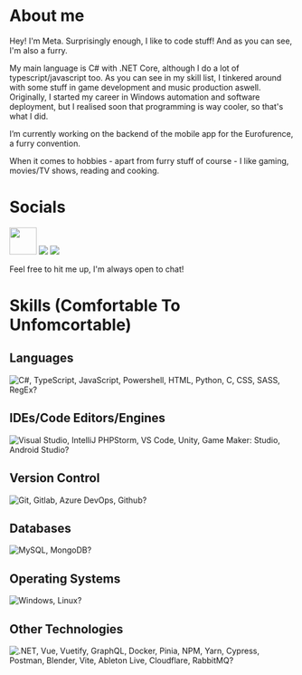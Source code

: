 # About me

Hey! I'm Meta. Surprisingly enough, I like to code stuff! And as you can see, I'm also a furry.

My main language is C# with .NET Core, although I do a lot of typescript/javascript too.
As you can see in my skill list, I tinkered around with some stuff in game development and music production aswell.
Originally, I started my career in Windows automation and software deployment, but I realised soon that programming is way cooler, so that's what I did.

I’m currently working on the backend of the mobile app for the Eurofurence, a furry convention.

When it comes to hobbies - apart from furry stuff of course - I like gaming, movies/TV shows, reading and cooking.

# Socials

[<img src="https://upload.wikimedia.org/wikipedia/commons/8/82/Telegram_logo.svg" width="48">](https://t.me/MetaProot)
[<img src="https://skillicons.dev/icons?i=discord">](https://discord.com/users/meta97)
[<img src="https://skillicons.dev/icons?i=twitter">](https://twitter.com/Metawolve)

Feel free to hit me up, I'm always open to chat!

# Skills (Comfortable To Unfomcortable)

## Languages
![C#, TypeScript, JavaScript, Powershell, HTML, Python, C, CSS, SASS, RegEx?](https://skillicons.dev/icons?i=cs,ts,js,powershell,html,py,c,css,sass,regex&perline=7)

## IDEs/Code Editors/Engines
![Visual Studio, IntelliJ PHPStorm, VS Code, Unity, Game Maker: Studio, Android Studio?](https://skillicons.dev/icons?i=visualstudio,phpstorm,vscode,unity,gamemakerstudio,androidstudio&perline=7)

## Version Control
![Git, Gitlab, Azure DevOps, Github?](https://skillicons.dev/icons?i=git,gitlab,azure,github&perline=7)

## Databases
![MySQL, MongoDB?](https://skillicons.dev/icons?i=mysql,mongodb&perline=7)

## Operating Systems
![Windows, Linux?](https://skillicons.dev/icons?i=windows,linux&perline=7)

## Other Technologies
![.NET, Vue, Vuetify, GraphQL, Docker, Pinia, NPM, Yarn, Cypress, Postman, Blender, Vite, Ableton Live, Cloudflare, RabbitMQ?](https://skillicons.dev/icons?i=dotnet,vue,vuetify,graphql,docker,pinia,npm,yarn,cypress,postman,blender,vite,ableton,cloudflare,rabbitmq&perline=7)
